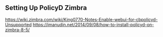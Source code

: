 ## Setting Up PolicyD Zimbra
https://wiki.zimbra.com/wiki/King0770-Notes-Enable-webui-for-cbpolicyd-Unsupported
https://imanudin.net/2014/09/08/how-to-install-policyd-on-zimbra-8-5/
